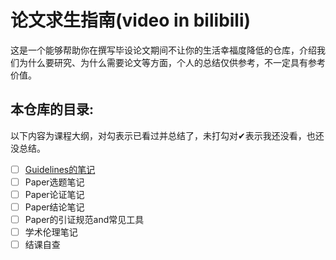 # 论文求生指南(video in bilibili)

这是一个能够帮助你在撰写毕设论文期间不让你的生活幸福度降低的仓库，介绍我们为什么要研究、为什么需要论文等方面，个人的总结仅供参考，不一定具有参考价值。

## 本仓库的目录:

以下内容为课程大纲，对勾表示已看过并总结了，未打勾对✔表示我还没看，也还没总结。

- [ ]  [Guidelines的笔记](https://github.com/PaperFormulaIV/SurviveInWritingPapers/blob/master/How%20to%20write%20paper.md)
- [ ]  Paper选题笔记
- [ ]  Paper论证笔记
- [ ]  Paper结论笔记
- [ ]  Paper的引证规范and常见工具
- [ ]  学术伦理笔记
- [ ]  结课自查